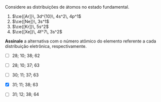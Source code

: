Considere as distribuições de átomos no estado fundamental.

1. $\ce{[Ar]}\, 3d^{10}\, 4s^2\, 4p^1$
2. $\ce{[Ne]}\, 3s^1$
3. $\ce{[Kr]}\, 5s^2$
4. $\ce{[Xe]}\, 4f^7\, 3s^2$

**Assinale** a alternativa com o número atômico do elemento referente a cada distribuição eletrônica, respectivamente.

- [ ] $28$; $10$; $38$; $62$
- [ ] $28$; $10$; $37$; $63$
- [ ] $30$; $11$; $37$; $63$
- [x] $31$; $11$; $38$; $63$
- [ ] $31$; $12$; $38$; $64$


